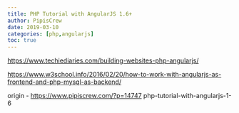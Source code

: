 ```yaml
---
title: PHP Tutorial with AngularJS 1.6+
author: PipisCrew
date: 2019-03-10
categories: [php,angularjs]
toc: true
---
```


https://www.techiediaries.com/building-websites-php-angularjs/

https://www.w3school.info/2016/02/20/how-to-work-with-angularjs-as-frontend-and-php-mysql-as-backend/

origin - https://www.pipiscrew.com/?p=14747 php-tutorial-with-angularjs-1-6